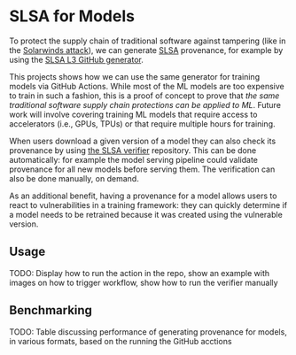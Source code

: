 # SLSA for Models

To protect the supply chain of traditional software against tampering (like in
the [Solarwinds attack][solarwinds]), we can generate [SLSA][slsa] provenance,
for example by using the [SLSA L3 GitHub generator][slsa-generator].

This projects shows how we can use the same generator for training models via
GitHub Actions. While most of the ML models are too expensive to train in such a
fashion, this is a proof of concept to prove that _the same traditional software
supply chain protections can be applied to ML_. Future work will involve
covering training ML models that require access to accelerators (i.e., GPUs,
TPUs) or that require multiple hours for training.

When users download a given version of a model they can also check its
provenance by using [the SLSA verifier][slsa-verifier] repository. This can be
done automatically: for example the model serving pipeline could validate
provenance for all new models before serving them. The verification can also be
done manually, on demand.

As an additional benefit, having a provenance for a model allows users to react
to vulnerabilities in a training framework: they can quickly determine if a
model needs to be retrained because it was created using the vulnerable version.

## Usage

TODO: Display how to run the action in the repo, show an example with images on
how to trigger workflow, show how to run the verifier manually

## Benchmarking

TODO: Table discussing performance of generating provenance for models, in
various formats, based on the running the GitHub acctions

[slsa-generator]: https://github.com/slsa-framework/slsa-github-generator
[solarwinds]: https://www.techtarget.com/whatis/feature/SolarWinds-hack-explained-Everything-you-need-to-know
[slsa]: https://slsa.dev
[slsa-verifier]: https://github.com/slsa-framework/slsa-verifier/
